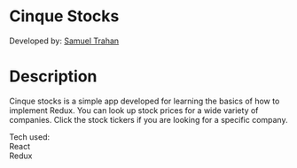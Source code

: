 # Cinque Stocks


Developed by: [Samuel Trahan](https://www.linkedin.com/samueltrahan)

# Description
Cinque stocks is a simple app developed for learning the basics of how to implement Redux. You can look up stock prices for a wide variety of companies. Click the stock tickers if you are looking for a specific company.

Tech used:<br />
React<br />
Redux<br />

